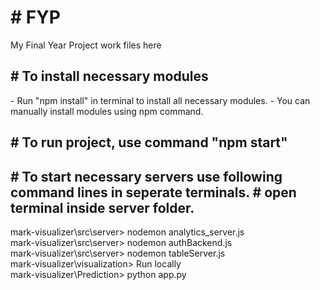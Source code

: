 
<h1># FYP</h1>
My Final Year Project work files here

<h2># To install necessary modules</h2>
- Run "npm install" in terminal to install all necessary modules.
- You can manually install modules using npm command.

<h2># To run project, use command "npm start"</h2>

<h2>
# To start necessary servers use following command lines in seperate terminals.
# open terminal inside server folder.
</h2>
mark-visualizer\src\server> nodemon analytics_server.js
</br>
mark-visualizer\src\server> nodemon authBackend.js
</br>
mark-visualizer\src\server> nodemon tableServer.js
</br>
mark-visualizer\visualization> Run locally
</br>
mark-visualizer\Prediction> python app.py

